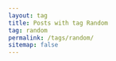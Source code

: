 ```yaml
---
layout: tag
title: Posts with tag Random
tag: random
permalink: /tags/random/
sitemap: false
---
```

